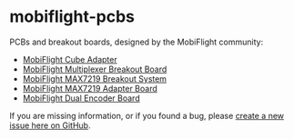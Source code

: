 # mobiflight-pcbs
PCBs and breakout boards, designed by the MobiFlight community:

* [MobiFlight Cube Adapter](cube-adapter/README.md)
* [MobiFlight Multiplexer Breakout Board](breakout-multiplexer/README.md)
* [MobiFlight MAX7219 Breakout System](max7219-breakout-system/README.md)
* [MobiFlight MAX7219 Adapter Board](max7219-adapter/README.md)
* [MobiFlight Dual Encoder Board](dual-encoder-board/README.md)

If you are missing information, or if you found a bug, please [create a new issue here on GitHub](https://github.com/MobiFlight/mobiflight-pcbs/issues/new).
